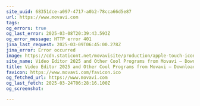 ```yaml
---
site_uuid: 68351dce-a097-4717-a0b2-78cca66d5e87
url: https://www.movavi.com
tags: 
og_errors: true
og_last_error: 2025-03-08T20:39:43.593Z
og_error_message: HTTP error 401
jina_last_request: 2025-03-09T06:45:00.278Z
jina_error: Error occurred
image: https://cdn.staticont.net/movavisite/production/apple-touch-icon.png
site_name: Video Editor 2025 and Other Cool Programs from Movavi – Download for Free
title: Video Editor 2025 and Other Cool Programs from Movavi – Download for Free
favicon: https://www.movavi.com/favicon.ico
og_fetched_url: https://www.movavi.com
og_last_fetch: 2025-03-24T06:28:16.100Z
og_screenshot: 

---
```


